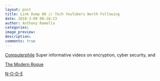 ```yaml
---
layout: post
title: Link Dump 08 // Tech YouTubers Worth Following
date: 2018-3-09 00:18:23
author: Anthony Ramella
categories:
image_preview:
description:
comments: true
---
```


[Computerphile](https://www.youtube.com/user/Computerphile)
Super informative videos on encryption, cyber security, and

[The Modern Rogue](https://www.youtube.com/channel/UC42VsoDtra5hMiXZSsD6eGg)  

[N-O-D-E](https://www.youtube.com/channel/UCvrLvII5oxSWEMEkszrxXEA)  

